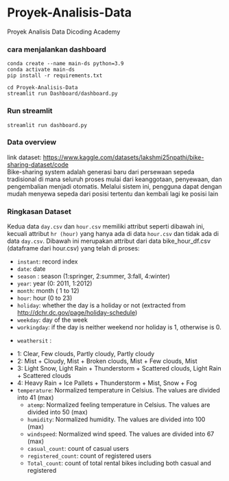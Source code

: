 # Proyek-Analisis-Data
Proyek Analisis Data Dicoding Academy

### cara menjalankan dashboard
```
conda create --name main-ds python=3.9 
conda activate main-ds 
pip install -r requirements.txt 
```

```
cd Proyek-Analisis-Data
streamlit run Dashboard/dashboard.py
```

### Run streamlit
```
streamlit run dashboard.py 
```

### Data overview
link dataset: https://www.kaggle.com/datasets/lakshmi25npathi/bike-sharing-dataset/code <br/>
Bike-sharing system adalah generasi baru dari persewaan sepeda tradisional di mana seluruh proses mulai dari keanggotaan, penyewaan, dan pengembalian menjadi otomatis. Melalui sistem ini, pengguna dapat dengan mudah menyewa sepeda dari posisi tertentu dan kembali lagi ke posisi lain

### Ringkasan Dataset
Kedua data `day.csv` dan `hour.csv` memiliki attribut seperti dibawah ini, kecuali attribut `hr (hour)` yang hanya ada di data `hour.csv` dan tidak ada di data `day.csv`. Dibawah ini merupakan attribut dari data bike_hour_df.csv (dataframe dari hour.csv) yang telah di proses:
	
- `instant`: record index
- `date`: date
- `season` : season (1:springer, 2:summer, 3:fall, 4:winter)
- `year`: year (0: 2011, 1:2012)
- `month`: month ( 1 to 12)
- `hour`: hour (0 to 23)
- `holiday`: whether the day is a holiday or not (extracted from http://dchr.dc.gov/page/holiday-schedule)
- `weekday`: day of the week
- `workingday`: if the day is neither weekend nor holiday is 1, otherwise is 0.
+ `weathersit` : 
- 1: Clear, Few clouds, Partly cloudy, Partly cloudy
- 2: Mist + Cloudy, Mist + Broken clouds, Mist + Few clouds, Mist
- 3: Light Snow, Light Rain + Thunderstorm + Scattered clouds, Light Rain + Scattered clouds
- 4: Heavy Rain + Ice Pallets + Thunderstorm + Mist, Snow + Fog
- `temperature`: Normalized temperature in Celsius. The values are divided into 41 (max)
	- `atemp`: Normalized feeling temperature in Celsius. The values are divided into 50 (max)
	- `humidity`: Normalized humidity. The values are divided into 100 (max)
	- `windspeed`: Normalized wind speed. The values are divided into 67 (max)
	- `casual_count`: count of casual users
	- `registered_count`: count of registered users
	- `Total_count`: count of total rental bikes including both casual and registered


